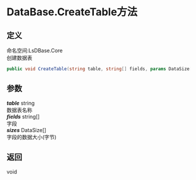 # DataBase.CreateTable方法
## 定义
命名空间:LsDBase.Core    
创建数据表   
```C#
public void CreateTable(string table, string[] fields, params DataSize[] sizes)
```
## 参数
***table***  string    
数据表名称   
***fields*** string\[]   
字段   
***sizes*** DataSize\[]   
字段的数据大小(字节) 
## 返回
void

